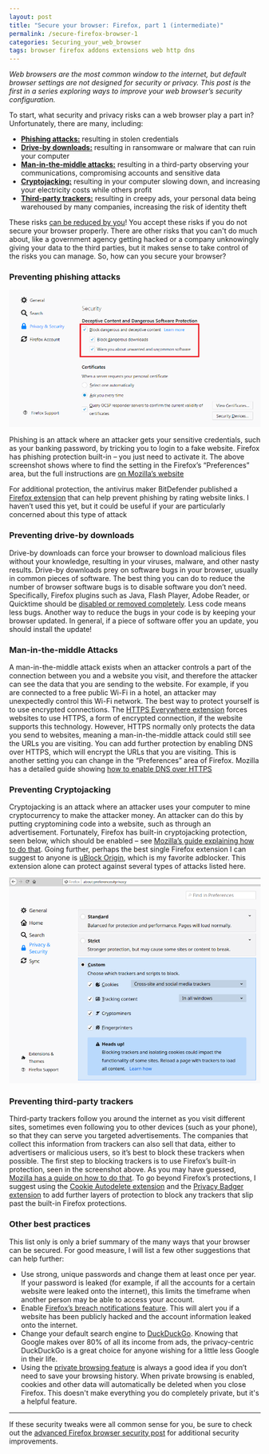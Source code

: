 ```yaml
---
layout: post
title: "Secure your browser: Firefox, part 1 (intermediate)"
permalink: /secure-firefox-browser-1
categories: Securing_your_web_browser
tags: browser firefox addons extensions web http dns
---
```


*Web browsers are the most common window to the internet, but default browser settings are not designed for security or privacy. This post is the first in a series exploring ways to improve your web browser’s security configuration.*   


To start, what security and privacy risks can a web browser play a part in? Unfortunately, there are many, including:
- **[Phishing attacks:](#phishing)** resulting in stolen credentials
- **[Drive-by downloads:](#drive-by_downloads)** resulting in ransomware or malware that can ruin your computer
- **[Man-in-the-middle attacks:](#mitm)** resulting in a third-party observing your communications, compromising accounts and sensitive data
- **[Cryptojacking:](#cryptojacking)** resulting in your computer slowing down, and increasing your electricity costs while others profit
- **[Third-party trackers:](#trackers)** resulting in creepy ads, your personal data being warehoused by many companies, increasing the risk of identity theft


These risks <ins>can be reduced by you</ins>! You accept these risks if you do not secure your browser properly. There are other risks that you can't do much about, like a government agency getting hacked or a company unknowingly giving your data to the third parties, but it makes sense to take control of the risks you can manage. So, how can you secure your browser?

### <a name="phishing"></a>Preventing phishing attacks

![Firefox security settings](/public/2020-06-08-ff-phishing.png)

Phishing is an attack where an attacker gets your sensitive credentials, such as your banking password, by tricking you to login to a fake website. Firefox has phishing protection built-in – you just need to activate it. The above screenshot shows where to find the setting in the Firefox’s “Preferences” area, but the full instructions are [on Mozilla’s website](https://support.mozilla.org/en-US/kb/how-does-phishing-and-malware-protection-work#w_how-do-i-use-the-phishing-and-malware-protection-features)

For additional protection, the antivirus maker BitDefender published a [Firefox extension](https://addons.mozilla.org/en-US/firefox/addon/trafficlight/) that can help prevent phishing by rating website links. I haven’t used this yet, but it could be useful if your are particularly concerned about this type of attack

### <a name="drive-by_downloads"></a>Preventing drive-by downloads

Drive-by downloads can force your browser to download malicious files without your knowledge, resulting in your viruses, malware, and other nasty results. Drive-by downloads prey on software bugs in your browser, usually in common pieces of software. The best thing you can do to reduce the number of browser software bugs is to disable software you don’t need. Specifically, Firefox plugins such as Java, Flash Player, Adobe Reader, or Quicktime should be [disabled or removed completely](https://support.mozilla.org/en-US/kb/disable-or-remove-add-ons#w_disabling-and-removing-plugins). Less code means less bugs. Another way to reduce the bugs in your code is by keeping your browser updated. In general, if a piece of software offer you an update, you should install the update!

### <a name="mitm"></a>Man-in-the-middle Attacks

A man-in-the-middle attack exists when an attacker controls a part of the connection between you and a website you visit, and therefore the attacker can see the data that you are sending to the website. For example, if you are connected to a free public Wi-Fi in a hotel, an attacker may unexpectedly control this Wi-Fi network. The best way to protect yourself is to use encrypted connections. The [HTTPS Everywhere extension](https://addons.mozilla.org/en-US/firefox/addon/https-everywhere/) forces websites to use HTTPS, a form of encrypted connection, if the website supports this technology. However, HTTPS normally only protects the data you send to websites, meaning a man-in-the-middle attack could still see the URLs you are visiting. You can add further protection by enabling DNS over HTTPS, which will encrypt the URLs that you are visiting. This is another setting you can change in the “Preferences” area of Firefox. Mozilla has a detailed guide showing [how to enable DNS over HTTPS](https://support.mozilla.org/en-US/kb/firefox-dns-over-https#w_manually-enabling-and-disabling-dns-over-https)

### <a name="cryptojacking"></a>Preventing Cryptojacking

Cryptojacking is an attack where an attacker uses your computer to mine cryptocurrency to make the attacker money. An attacker can do this by putting cryptomining code into a website, such as through an advertisement. Fortunately, Firefox has built-in cryptojacking protection, seen below, which should be enabled – see [Mozilla’s guide explaining how to do that](https://blog.mozilla.org/futurereleases/2019/04/09/protections-against-fingerprinting-and-cryptocurrency-mining-available-in-firefox-nightly-and-beta/#post-2620). Going further, perhaps the best single Firefox extension I can suggest to anyone is [uBlock Origin](https://addons.mozilla.org/en-US/firefox/addon/ublock-origin/), which is my favorite adblocker. This extension alone can protect against several types of attacks listed here.

![Firefox tracker protection](/public/2020-06-08-ff-trackers.png)

### <a name="trackers"></a>Preventing third-party trackers

Third-party trackers follow you around the internet as you visit different sites, sometimes even following you to other devices (such as your phone), so that they can serve you targeted advertisements. The companies that collect this information from trackers can also sell that data, either to advertisers or malicious users, so it’s best to block these trackers when possible. The first step to blocking trackers is to use Firefox’s built-in protection, seen in the screenshot above. As you may have guessed, [Mozilla has a guide on how to do that](https://support.mozilla.org/en-US/kb/content-blocking). To go beyond Firefox’s protections, I suggest using the [Cookie Autodelete extension](https://addons.mozilla.org/en-US/firefox/addon/cookie-autodelete/) and the [Privacy Badger extension](https://addons.mozilla.org/en-US/firefox/addon/privacy-badger17/) to add further layers of protection to block any trackers that slip past the built-in Firefox protections.

### <a name="other"></a>Other best practices

This list only is only a brief summary of the many ways that your browser can be secured. For good measure, I will list a few other suggestions that can help further:
- Use strong, unique passwords and change them at least once per year. If your password is leaked (for example, if all the accounts for a certain website were leaked onto the internet), this limits the timeframe when another person may be able to access your account.
- Enable [Firefox’s breach notifications feature](https://support.mozilla.org/en-US/kb/firefox-lockwise-alerts-breached-websites). This will alert you if a website has been publicly hacked and the account information leaked onto the internet.
- Change your default search engine to [DuckDuckGo](https://duckduckgo.com/). Knowing that Google makes over 80% of all its income from ads, the privacy-centric DuckDuckGo is a great choice for anyone wishing for a little less Google in their life.
- Using the [private browsing feature](https://support.mozilla.org/en-US/kb/private-browsing-use-firefox-without-history) is always a good idea if you don’t need to save your browsing history. When private browsing is enabled, cookies and other data will automatically be deleted when you close Firefox. This doesn't make everything you do completely private, but it's a helpful feature.

-----

If these security tweaks were all common sense for you, be sure to check out the [advanced Firefox browser security post](/secure-firefox-browser-2) for additional security improvements.
